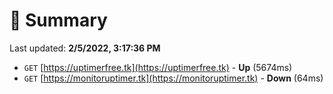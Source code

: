 # 📖 Summary
Last updated: **2/5/2022, 3:17:36 PM**

- `GET` [https://uptimerfree.tk](https://uptimerfree.tk) - **Up** (5674ms)
- `GET` [https://monitoruptimer.tk](https://monitoruptimer.tk) - **Down** (64ms)

